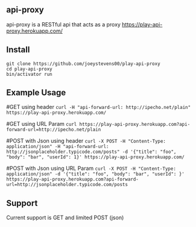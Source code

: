 ## api-proxy
api-proxy is a RESTful api that acts as a proxy 
https://play-api-proxy.herokuapp.com/

## Install

```
git clone https://github.com/joeystevens00/play-api-proxy
cd play-api-proxy
bin/activator run
```


## Example Usage

#GET using header
` curl -H "api-forward-url: http://ipecho.net/plain" https://play-api-proxy.herokuapp.com/ `

#GET using URL Param
` curl https://play-api-proxy.herokuapp.com?api-forward-url=http://ipecho.net/plain `

#POST with Json using header
` curl -X POST -H "Content-Type: application/json" -H "api-forward-url: http://jsonplaceholder.typicode.com/posts" -d '{"title": "foo", "body": "bar", "userId": 1}' https://play-api-proxy.herokuapp.com/ `

#POST with Json using URL Param
` curl -X POST -H "Content-Type: application/json" -d '{"title": "foo", "body": "bar", "userId": }' https://play-api-proxy.herokuapp.com?api-forward-url=http://jsonplaceholder.typicode.com/posts `

## Support
Current support is GET and limited POST  (json)


